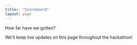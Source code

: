 ```yaml
---
title:  "Scoreboard"
layout: page
---
```



How far have we gotten?

We'll keep live updates on this page throughout the hackathon!
